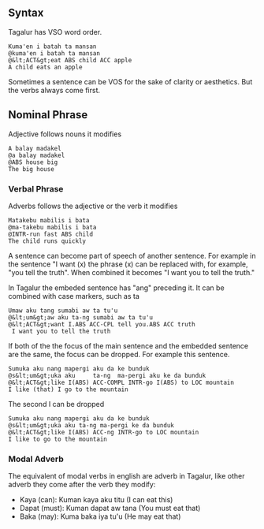 ## Syntax

Tagalur has VSO word order.

```gloss
Kuma'en i batah ta mansan
@kuma'en i batah ta mansan
@&lt;ACT&gt;eat ABS child ACC apple
A child eats an apple
```

Sometimes a sentence can be VOS for the sake of clarity or aesthetics. But the verbs always come first.

## Nominal Phrase

Adjective follows nouns it modifies

```gloss
A balay madakel
@a balay madakel
@ABS house big
The big house
```

### Verbal Phrase

Adverbs follows the adjective or the verb it modifies

```gloss
Matakebu mabilis i bata
@ma-takebu mabilis i bata
@INTR-run fast ABS child
The child runs quickly
```

A sentence can become part of speech of another sentence. For example in the sentence "I want (x) the phrase (x) can be replaced with, for example, "you tell the truth". When combined it becomes "I want you to tell the truth."

In Tagalur the embeded sentence has "ang" preceding it. It can be combined with case markers, such as ta

```gloss
Umaw aku tang sumabi aw ta tu'u
@&lt;um&gt;aw aku ta-ng sumabi aw ta tu'u
@&lt;ACT&gt;want I.ABS ACC-CPL tell you.ABS ACC truth
 I want you to tell the truth
```

If both of the the focus of the main sentence and the embedded sentence are the same, the focus can be dropped. For example this sentence.

```gloss
Sumuka aku nang mapergi aku da ke bunduk
@s&lt;um&gt;uka aku     ta-ng  ma-pergi aku ke da bunduk
@&lt;ACT&gt;like I(ABS) ACC-COMPL INTR-go I(ABS) to LOC mountain
I like (that) I go to the mountain
```

The second I can be dropped

```gloss
Sumuka aku nang mapergi aku da ke bunduk
@s&lt;um&gt;uka aku ta-ng ma-pergi ke da bunduk
@&lt;ACT&gt;like I(ABS) ACC-ng INTR-go to LOC mountain
I like to go to the mountain
```

### Modal Adverb

The equivalent of modal verbs in english are adverb in Tagalur, like other adverb they come after the verb they modify:

- Kaya (can): Kuman kaya aku titu (I can eat this)
- Dapat (must): Kuman dapat aw tana (You must eat that)
- Baka (may): Kuma baka iya tu'u (He may eat that)
